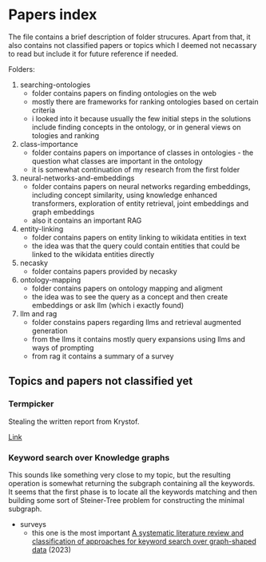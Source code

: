 # Papers index

The file contains a brief description of folder strucures.
Apart from that, it also contains not classified papers or topics which I deemed not necassary to read but include it for future reference if needed.

Folders:
1. searching-ontologies
   - folder contains papers on finding ontologies on the web
   - mostly there are frameworks for ranking ontologies based on certain criteria
   - i looked into it because usually the few initial steps in the solutions include finding concepts in the ontology, or in general views on tologies and ranking
2. class-importance
   - folder contains papers on importance of classes in ontologies - the question what classes are important in the ontology
   - it is somewhat continuation of my research from the first folder
3. neural-networks-and-embeddings
   - folder contains papers on neural networks regarding embeddings, including concept similarity, using knowledge enhanced transformers, exploration of entity retrieval, joint embeddings and graph embeddings
   - also it contains an important RAG
4. entity-linking
   - folder contains papers on entity linking to wikidata entities in text
   - the idea was that the query could contain entities that could be linked to the wikidata entities directly
5. necasky
   - folder contains papers provided by necasky
6. ontology-mapping
   - folder contains papers on ontology mapping and aligment
   - the idea was to see the query as a concept and then create embeddings or ask llm (which i exactly found)
7. llm and rag
   - folder constains papers regarding llms and retrieval augmented generation
   - from the llms it contains mostly query expansions using llms and ways of prompting
   - from rag it contains a summary of a survey 

## Topics and papers not classified yet

### Termpicker

Stealing the written report from Krystof.

[Link](https://github.com/georgeus19/MastersThesis/blob/main/docs/papers/term-picker.md)

### Keyword search over Knowledge graphs

This sounds like something very close to my topic, but the resulting operation is somewhat returning the subgraph containing all the keywords.
It seems that the first phase is to locate all the keywords matching and then building some sort of Steiner-Tree problem for constructing the minimal subgraph. 

- surveys
  - this one is the most important [A systematic literature review and classification of approaches for keyword search over graph-shaped data](https://www.semantic-web-journal.net/content/systematic-literature-review-and-classification-approaches-keyword-search-over-graph-shaped) (2023)



